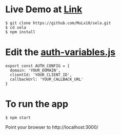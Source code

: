 # Live Demo at [Link](https://sela.herokuapp.com/home)

```
$ git clone https://github.com/MuLx10/sela.git
$ cd sela
$ npm install
```

# Edit the [auth-variables.js](https://github.com/MuLx10/sela/blob/master/src/auth/auth0-variables.js)
```
export const AUTH_CONFIG = {
  domain: 'YOUR_DOMAIN',
  clientId: 'YOUR_CLIENT_ID',
  callbackUrl: 'YOUR_CALLBACK_URL'
}
```

# To run the app
`$ npm start`

Point your browser to 
http://localhost:3000/
